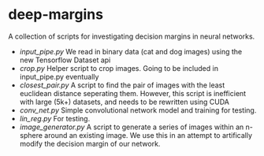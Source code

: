# deep-margins
A collection of scripts for investigating decision margins in neural networks.
* *input_pipe.py* We read in binary data (cat and dog images) using the new Tensorflow Dataset api
* *crop.py* Helper script to crop images. Going to be included in input_pipe.py eventually
* *closest_pair.py* A script to find the pair of images with the least euclidean distance seperating them. However, this script is inefficient with large (5k+) datasets, and needs to be rewritten using CUDA
* *conv_net.py* Simple convolutional network model and training for testing.
* *lin_reg.py* For testing.
* *image_generator.py* A script to generate a series of images within an n-sphere around an existing image. We use this in an attempt to artifically modify the decision margin of our network.
